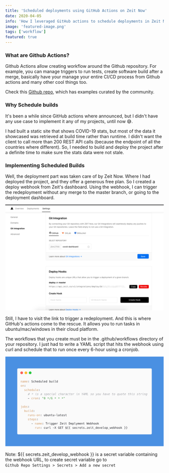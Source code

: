 ```yaml
---
title: 'Scheduled deployments using GitHub Actions on Zeit Now'
date: 2020-04-05
info: 'How I leveraged GitHub actions to schedule deployments in Zeit Now platform using cron.'
image: 'featured-image.png'
tags: ['workflow']
featured: true
---
```


### What are Github Actions?

Github Actions allow creating workflow around the Github repository. For example, you can manage triggers to run tests, create software build after a merge, basically have your manage your entire CI/CD process from Github actions and many other cool things too.

Check this [Github repo](https://github.com/sdras/awesome-actions), which has examples curated by the community.

### Why Schedule builds

It's been a while since GitHub actions where announced, but I didn't have any use case to implement it any of my projects, until now 😅.

I had built a static site that shows COVID-19 stats, but most of the data it showcased was retrieved at build time rather than runtime. I didn't want the client to call more than 200 REST API calls (because the endpoint of all the countries where different). So, I needed to build and deploy the project after a definite time to make sure the stats data were not stale.

### Implementing Scheduled Builds

Well, the deployment part was taken care of by Zeit Now. Where I had deployed the project, and they offer a generous free plan. So I created a deploy webhook from Zeit's dashboard. Using the webhook, I can trigger the redeployment without any merge to the master branch, or going to the deployment dashboard.

![Creating webhook from Zeit's Dashboard](zeit-dashboard.png)

Still, I have to visit the link to trigger a redeployment. And this is where GitHub's actions come to the rescue. It allows you to run tasks in ubuntu/mac/windows in their cloud platform.

The workflows that you create must be in the .github/workflows directory of your repository. I just had to write a YAML script that hits the webhook using curl and schedule that to run once every 6-hour using a cronjob.

![Code snippet of the workflow](featured-image.png)

<!-- prettier-ignore -->
Note: ${{ secrets.zeit_develop_webhook }} is a secret variable containing the webhook URL, to create secret variable go to <br /> `Github Repo Settings > Secrets > Add a new secret`
